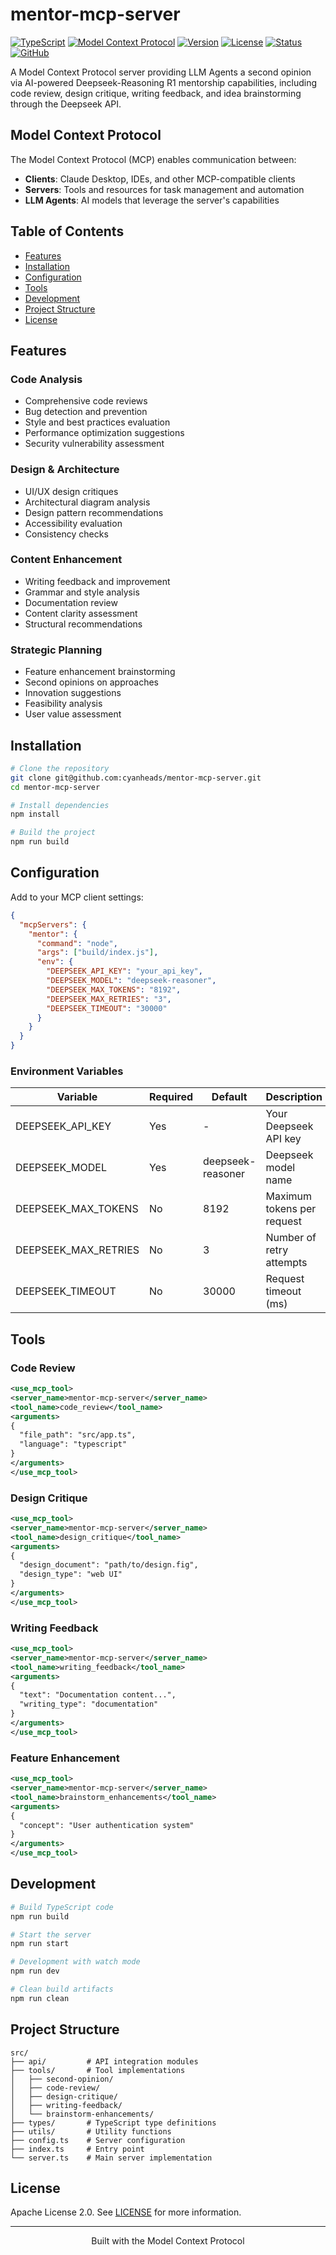 # mentor-mcp-server

[![TypeScript](https://img.shields.io/badge/TypeScript-5.7-blue.svg)](https://www.typescriptlang.org/)
[![Model Context Protocol](https://img.shields.io/badge/MCP-1.4.1-green.svg)](https://modelcontextprotocol.io/)
[![Version](https://img.shields.io/badge/Version-1.0.0-blue.svg)]()
[![License](https://img.shields.io/badge/License-Apache%202.0-blue.svg)](https://opensource.org/licenses/Apache-2.0)
[![Status](https://img.shields.io/badge/Status-Stable-blue.svg)]()
[![GitHub](https://img.shields.io/github/stars/cyanheads/mentor-mcp-server?style=social)](https://github.com/cyanheads/mentor-mcp-server)

A Model Context Protocol server providing LLM Agents a second opinion via AI-powered Deepseek-Reasoning R1 mentorship capabilities, including code review, design critique, writing feedback, and idea brainstorming through the Deepseek API. 

## Model Context Protocol

The Model Context Protocol (MCP) enables communication between:

- **Clients**: Claude Desktop, IDEs, and other MCP-compatible clients
- **Servers**: Tools and resources for task management and automation
- **LLM Agents**: AI models that leverage the server's capabilities

## Table of Contents

- [Features](#features)
- [Installation](#installation)
- [Configuration](#configuration)
- [Tools](#tools)
- [Development](#development)
- [Project Structure](#project-structure)
- [License](#license)

## Features

### Code Analysis
- Comprehensive code reviews
- Bug detection and prevention
- Style and best practices evaluation
- Performance optimization suggestions
- Security vulnerability assessment

### Design & Architecture
- UI/UX design critiques
- Architectural diagram analysis
- Design pattern recommendations
- Accessibility evaluation
- Consistency checks

### Content Enhancement
- Writing feedback and improvement
- Grammar and style analysis
- Documentation review
- Content clarity assessment
- Structural recommendations

### Strategic Planning
- Feature enhancement brainstorming
- Second opinions on approaches
- Innovation suggestions
- Feasibility analysis
- User value assessment

## Installation

```bash
# Clone the repository
git clone git@github.com:cyanheads/mentor-mcp-server.git
cd mentor-mcp-server

# Install dependencies
npm install

# Build the project
npm run build
```

## Configuration

Add to your MCP client settings:

```json
{
  "mcpServers": {
    "mentor": {
      "command": "node",
      "args": ["build/index.js"],
      "env": {
        "DEEPSEEK_API_KEY": "your_api_key",
        "DEEPSEEK_MODEL": "deepseek-reasoner",
        "DEEPSEEK_MAX_TOKENS": "8192",
        "DEEPSEEK_MAX_RETRIES": "3",
        "DEEPSEEK_TIMEOUT": "30000"
      }
    }
  }
}
```

### Environment Variables

| Variable | Required | Default | Description |
|----------|----------|---------|-------------|
| DEEPSEEK_API_KEY | Yes | - | Your Deepseek API key |
| DEEPSEEK_MODEL | Yes | deepseek-reasoner | Deepseek model name |
| DEEPSEEK_MAX_TOKENS | No | 8192 | Maximum tokens per request |
| DEEPSEEK_MAX_RETRIES | No | 3 | Number of retry attempts |
| DEEPSEEK_TIMEOUT | No | 30000 | Request timeout (ms) |

## Tools

### Code Review
```xml
<use_mcp_tool>
<server_name>mentor-mcp-server</server_name>
<tool_name>code_review</tool_name>
<arguments>
{
  "file_path": "src/app.ts",
  "language": "typescript"
}
</arguments>
</use_mcp_tool>
```

### Design Critique
```xml
<use_mcp_tool>
<server_name>mentor-mcp-server</server_name>
<tool_name>design_critique</tool_name>
<arguments>
{
  "design_document": "path/to/design.fig",
  "design_type": "web UI"
}
</arguments>
</use_mcp_tool>
```

### Writing Feedback
```xml
<use_mcp_tool>
<server_name>mentor-mcp-server</server_name>
<tool_name>writing_feedback</tool_name>
<arguments>
{
  "text": "Documentation content...",
  "writing_type": "documentation"
}
</arguments>
</use_mcp_tool>
```

### Feature Enhancement
```xml
<use_mcp_tool>
<server_name>mentor-mcp-server</server_name>
<tool_name>brainstorm_enhancements</tool_name>
<arguments>
{
  "concept": "User authentication system"
}
</arguments>
</use_mcp_tool>
```

## Development

```bash
# Build TypeScript code
npm run build

# Start the server
npm run start

# Development with watch mode
npm run dev

# Clean build artifacts
npm run clean
```

## Project Structure

```
src/
├── api/         # API integration modules
├── tools/       # Tool implementations
│   ├── second-opinion/
│   ├── code-review/
│   ├── design-critique/
│   ├── writing-feedback/
│   └── brainstorm-enhancements/
├── types/       # TypeScript type definitions
├── utils/       # Utility functions
├── config.ts    # Server configuration
├── index.ts     # Entry point
└── server.ts    # Main server implementation
```

## License

Apache License 2.0. See [LICENSE](LICENSE) for more information.

---

<div align="center">
Built with the Model Context Protocol
</div>